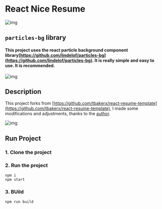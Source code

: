 # React Nice Resume     

![img](https://github.com/nordicgiant2/react-nice-resume/blob/master/public/images/img.jpg?raw=true)

## `particles-bg` library
#### This project uses the react particle background component library[https://github.com/lindelof/particles-bg](https://github.com/lindelof/particles-bg). It is really simple and easy to use. It is recommended.

![img](https://github.com/lindelof/particles-bg/raw/master/image/03.jpg?raw=true)

## Description
This project forks from [https://github.com/tbakerx/react-resume-template](https://github.com/tbakerx/react-resume-template), I made some modifications and adjustments, thanks to the [author](https://github.com/tbakerx).

![img](https://github.com/nordicgiant2/react-nice-resume/blob/master/public/images/img2.jpg?raw=true)

## Run Project
### 1. Clone the project

### 2. Run the project
```shell
npm i
npm start
```

### 3. BUild
```shell
npm run build
```